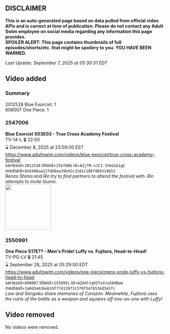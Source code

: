 ## DISCLAIMER
**This is an auto-generated page based on data pulled from official video APIs and is correct at time of publication. Please do not contact any Adult Swim employee on social media regarding any information this page provides.**  
**SPOILER ALERT: This page contains thumbnails of full episodes/shorts/etc. that might be spoilery to you. YOU HAVE BEEN WARNED.**  

_Last Update: September 7, 2025 at 05:30:31 EDT_
## Video added
### Summary
2012528 Blue Exorcist: 1  
608007 One Piece: 1  
### 2547006
**Blue Exorcist S03E03 - True Cross Academy Festival**  
TV-14-L 🔒 22:00  
⌛ December 8, 2025 at 23:59:00 EST  
https://www.adultswim.com/videos/blue-exorcist/true-cross-academy-festival  
seriesid=`2012528` titleid=`2547006` id=`AZjTM-nJCI-3VkGoG1gC` mediaid=`8e5496aa227db8ee39b92c32d1c188fd66514b52`  
_Renzo Shima and Rin try to find partners to attend the festival with. Rin attempts to invite Izumo._  
<a href="https://media.cdn.adultswim.com/uploads/20250822/thumbnails/2_25822151481-BEX-SIS_AdvStills_Ep3.jpg"><img src="https://media.cdn.adultswim.com/uploads/20250822/thumbnails/2_25822151481-BEX-SIS_AdvStills_Ep3.jpg" height="144px" /></a>
### 2550991
**One Piece S17E?? - Men's Pride! Luffy vs. Fujitora, Head-to-Head!**  
TV-PG-LV 🔒 21:45  
⌛ September 28, 2025 at 05:29:00 EDT  
https://www.adultswim.com/videos/one-piece/mens-pride-luffy-vs-fujitora-head-to-head  
seriesid=`608007` titleid=`2550991` id=`AZkHltq0ITxXrw59dNam` mediaid=`3a0d3e636eb197f7d139f3c5f0f547b534d3e5fc`  
_Law and Sengoku share memories of Corazon. Meanwhile, Fujitora uses the ruins of the battle as a weapon and squares off one-on-one with Luffy!_  
## Video removed
No videos were removed.  
